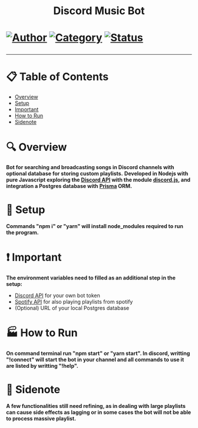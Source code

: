 <h1 align="center">Discord Music Bot<h1>
  
[![Author](https://img.shields.io/badge/author-Tfbio-brightgreen)](https://github.com/tfbio)
[![Category](https://img.shields.io/badge/category-personal_project-brightgreen)](#)
[![Status](https://img.shields.io/badge/status-finished-brightgreen)](#)

---
# :clipboard: Table of Contents

* [Overview](#mag-overview)
* [Setup](#wrench-setup)
* [Important](#heavy_exclamation_mark-important)
* [How to Run](#factory-how-to-run)
* [Sidenote](#e-mail-sidenote)

# :mag: Overview

**Bot for searching and broadcasting songs in Discord channels with optional database for storing custom playlists.**
**Developed in Nodejs with pure Javascript exploring the [Discord API](https://discord.com/developers/docs/intro) with the module [discord.js](https://discord.js.org/#/),
and integration a Postgres database with [Prisma](https://www.prisma.io/) ORM.**
 

# :wrench: Setup

**Commands "npm i" or "yarn" will install node_modules required to run the program.**
   
   
# :heavy_exclamation_mark: Important

**The environment variables need to filled as an additional step in the setup:**
- [Discord API](https://discord.com/developers/docs/intro) for your own bot token
- [Spotify API](https://developer.spotify.com/) for also playing playlists from spotify
- (Optional) URL of your local Postgres database

  
# :factory: How to Run

**On command terminal run "npm start" or "yarn start". In discord, writting "!connect" will start the bot in your channel and all commands to use it are listed by writting "!help".**

  
# :e-mail: Sidenote
**A few functionalities still need refining, as in dealing with large playlists can cause side effects as lagging or in some cases the bot will not be able to process massive playlist.**
